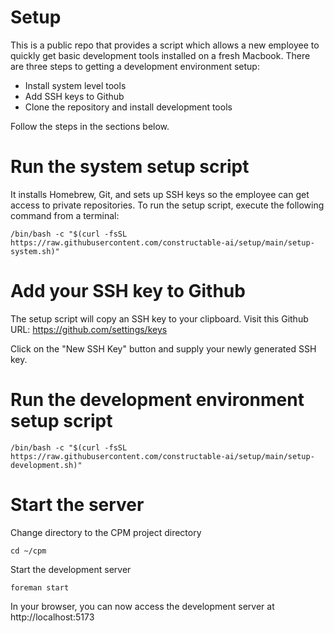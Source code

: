 # Setup

This is a public repo that provides a script which allows a new employee to quickly get basic development tools installed on a fresh Macbook. There are three steps to getting a development environment setup:

* Install system level tools
* Add SSH keys to Github
* Clone the repository and install development tools

Follow the steps in the sections below.

# Run the system setup script

It installs Homebrew, Git, and sets up SSH keys so the employee can
get access to private repositories. To run the setup script, execute the following command from a terminal:

```shell
/bin/bash -c "$(curl -fsSL https://raw.githubusercontent.com/constructable-ai/setup/main/setup-system.sh)"
```

# Add your SSH key to Github

The setup script will copy an SSH key to your clipboard. Visit this Github URL:
https://github.com/settings/keys

Click on the "New SSH Key" button and supply your newly generated SSH key.

# Run the development environment setup script

```shell
/bin/bash -c "$(curl -fsSL https://raw.githubusercontent.com/constructable-ai/setup/main/setup-development.sh)"
```

# Start the server

Change directory to the CPM project directory

```shell
cd ~/cpm
```

Start the development server

```shell
foreman start
```

In your browser, you can now access the development server at http://localhost:5173
